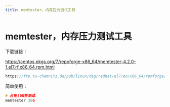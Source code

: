 ```yaml
---
title: memtester，内存压力测试工具
---
```


# memtester，内存压力测试工具

下载链接：

https://centos.pkgs.org/7/repoforge-x86_64/memtester-4.2.0-1.el7.rf.x86_64.rpm.html

```cpp
https://ftp.tu-chemnitz.de/pub/linux/dag/redhat/el7/en/x86_64/rpmforge/RPMS/memtester-4.2.0-1.el7.rf.x86_64.rpm
```

简单使用：

```cpp
# 占用30G并测试
memtester 30G
```